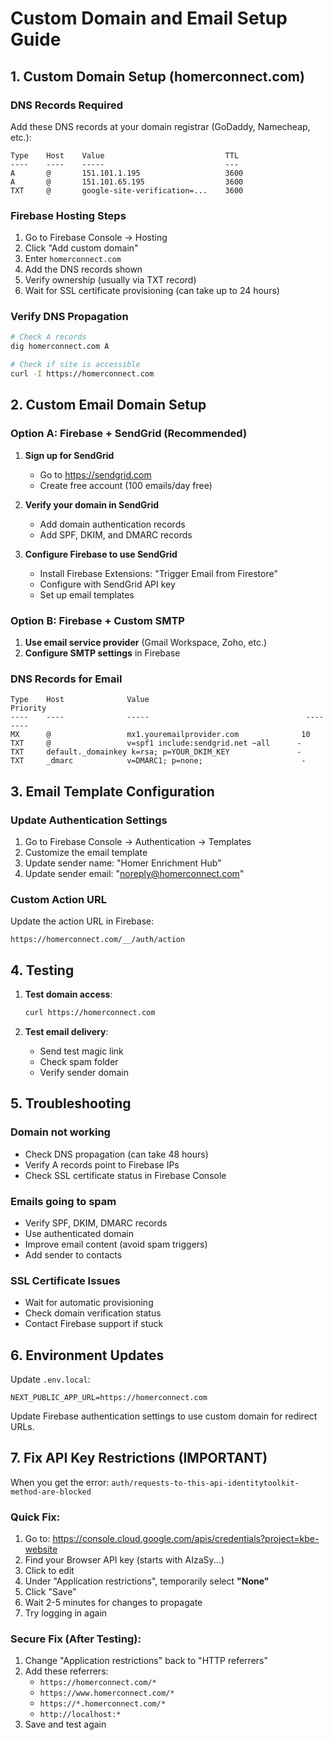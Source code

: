 # Custom Domain and Email Setup Guide

## 1. Custom Domain Setup (homerconnect.com)

### DNS Records Required

Add these DNS records at your domain registrar (GoDaddy, Namecheap, etc.):

```
Type    Host    Value                           TTL
----    ----    -----                           ---
A       @       151.101.1.195                   3600
A       @       151.101.65.195                  3600
TXT     @       google-site-verification=...    3600
```

### Firebase Hosting Steps

1. Go to Firebase Console → Hosting
2. Click "Add custom domain"
3. Enter `homerconnect.com`
4. Add the DNS records shown
5. Verify ownership (usually via TXT record)
6. Wait for SSL certificate provisioning (can take up to 24 hours)

### Verify DNS Propagation

```bash
# Check A records
dig homerconnect.com A

# Check if site is accessible
curl -I https://homerconnect.com
```

## 2. Custom Email Domain Setup

### Option A: Firebase + SendGrid (Recommended)

1. **Sign up for SendGrid**
   - Go to https://sendgrid.com
   - Create free account (100 emails/day free)

2. **Verify your domain in SendGrid**
   - Add domain authentication records
   - Add SPF, DKIM, and DMARC records

3. **Configure Firebase to use SendGrid**
   - Install Firebase Extensions: "Trigger Email from Firestore"
   - Configure with SendGrid API key
   - Set up email templates

### Option B: Firebase + Custom SMTP

1. **Use email service provider** (Gmail Workspace, Zoho, etc.)
2. **Configure SMTP settings** in Firebase

### DNS Records for Email

```
Type    Host              Value                                   Priority
----    ----              -----                                   --------
MX      @                 mx1.youremailprovider.com              10
TXT     @                 v=spf1 include:sendgrid.net ~all      -
TXT     default._domainkey k=rsa; p=YOUR_DKIM_KEY               -
TXT     _dmarc            v=DMARC1; p=none;                      -
```

## 3. Email Template Configuration

### Update Authentication Settings

1. Go to Firebase Console → Authentication → Templates
2. Customize the email template
3. Update sender name: "Homer Enrichment Hub"
4. Update sender email: "noreply@homerconnect.com"

### Custom Action URL

Update the action URL in Firebase:
```
https://homerconnect.com/__/auth/action
```

## 4. Testing

1. **Test domain access**:
   ```bash
   curl https://homerconnect.com
   ```

2. **Test email delivery**:
   - Send test magic link
   - Check spam folder
   - Verify sender domain

## 5. Troubleshooting

### Domain not working
- Check DNS propagation (can take 48 hours)
- Verify A records point to Firebase IPs
- Check SSL certificate status in Firebase Console

### Emails going to spam
- Verify SPF, DKIM, DMARC records
- Use authenticated domain
- Improve email content (avoid spam triggers)
- Add sender to contacts

### SSL Certificate Issues
- Wait for automatic provisioning
- Check domain verification status
- Contact Firebase support if stuck

## 6. Environment Updates

Update `.env.local`:
```
NEXT_PUBLIC_APP_URL=https://homerconnect.com
```

Update Firebase authentication settings to use custom domain for redirect URLs.

## 7. Fix API Key Restrictions (IMPORTANT)

When you get the error: `auth/requests-to-this-api-identitytoolkit-method-are-blocked`

### Quick Fix:
1. Go to: https://console.cloud.google.com/apis/credentials?project=kbe-website
2. Find your Browser API key (starts with AIzaSy...)
3. Click to edit
4. Under "Application restrictions", temporarily select **"None"**
5. Click "Save"
6. Wait 2-5 minutes for changes to propagate
7. Try logging in again

### Secure Fix (After Testing):
1. Change "Application restrictions" back to "HTTP referrers"
2. Add these referrers:
   - `https://homerconnect.com/*`
   - `https://www.homerconnect.com/*`
   - `https://*.homerconnect.com/*`
   - `http://localhost:*`
3. Save and test again